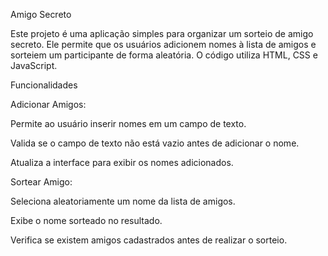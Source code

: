 Amigo Secreto

Este projeto é uma aplicação simples para organizar um sorteio de amigo secreto. Ele permite que os usuários adicionem nomes à lista de amigos e sorteiem um participante de forma aleatória. O código utiliza HTML, CSS e JavaScript.

Funcionalidades

Adicionar Amigos:

Permite ao usuário inserir nomes em um campo de texto.

Valida se o campo de texto não está vazio antes de adicionar o nome.

Atualiza a interface para exibir os nomes adicionados.

Sortear Amigo:

Seleciona aleatoriamente um nome da lista de amigos.

Exibe o nome sorteado no resultado.

Verifica se existem amigos cadastrados antes de realizar o sorteio.

